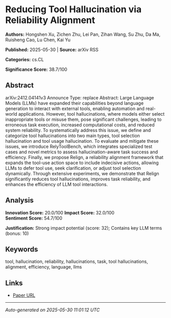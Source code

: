 # Reducing Tool Hallucination via Reliability Alignment

**Authors:** Hongshen Xu, Zichen Zhu, Lei Pan, Zihan Wang, Su Zhu, Da Ma, Ruisheng Cao, Lu Chen, Kai Yu

**Published:** 2025-05-30 | **Source:** arXiv RSS

**Categories:** cs.CL

**Significance Score:** 38.7/100

## Abstract

arXiv:2412.04141v3 Announce Type: replace 
Abstract: Large Language Models (LLMs) have expanded their capabilities beyond language generation to interact with external tools, enabling automation and real-world applications. However, tool hallucinations, where models either select inappropriate tools or misuse them, pose significant challenges, leading to erroneous task execution, increased computational costs, and reduced system reliability. To systematically address this issue, we define and categorize tool hallucinations into two main types, tool selection hallucination and tool usage hallucination. To evaluate and mitigate these issues, we introduce RelyToolBench, which integrates specialized test cases and novel metrics to assess hallucination-aware task success and efficiency. Finally, we propose Relign, a reliability alignment framework that expands the tool-use action space to include indecisive actions, allowing LLMs to defer tool use, seek clarification, or adjust tool selection dynamically. Through extensive experiments, we demonstrate that Relign significantly reduces tool hallucinations, improves task reliability, and enhances the efficiency of LLM tool interactions.

## Analysis

**Innovation Score:** 20.0/100
**Impact Score:** 32.0/100  
**Sentiment Score:** 54.7/100

**Justification:** Strong impact potential (score: 32); Contains key LLM terms (bonus: 10)

## Keywords

tool, hallucination, reliability, hallucinations, task, tool hallucinations, alignment, efficiency, language, llms

## Links

- [Paper URL](https://arxiv.org/abs/2412.04141)

---
*Auto-generated on 2025-05-30 11:01:12 UTC*
